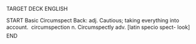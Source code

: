 TARGET DECK
ENGLISH

START
Basic
Circumspect
Back: adj. Cautious; taking everything into account.  circumspection n. Circumspectly adv. [latin specio spect- look]
END
